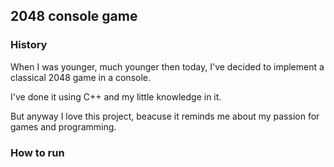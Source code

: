 ## 2048 console game


### History
When I was younger, much younger then today, I've decided to implement a classical 2048 game in a console.

I've done it using C++ and my little knowledge in it.

But anyway I love this project, beacuse it reminds me about my passion for games and programming.

### How to run
